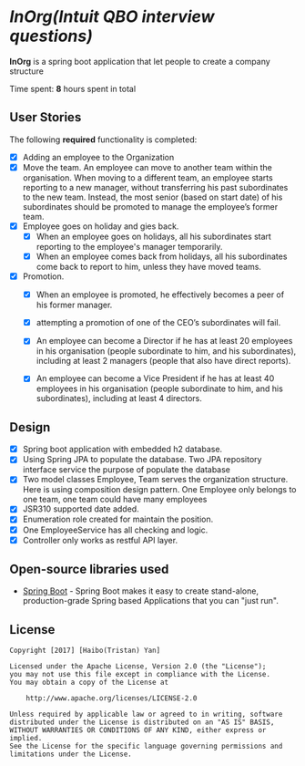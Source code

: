 # *InOrg(Intuit QBO interview questions)* 

**InOrg** is a spring boot application that let people to create a company structure 

Time spent: **8** hours spent in total

## User Stories

The following **required** functionality is completed:

* [X] Adding an employee to the Organization
* [X] Move the team. An employee can move to another team  within the organisation. When moving to a different team, an employee starts reporting to a new manager, without transferring his past subordinates to the new team. Instead, the most senior (based on start date) of his subordinates should be promoted to manage the employee’s former team.
* [X] Employee goes on holiday and gies back. 
  * [X] When an employee goes on holidays, all his subordinates start reporting to the employee's manager temporarily. 
  * [X] When an employee comes back from holidays, all his subordinates come back to report to him, unless they have moved teams.
* [X] Promotion.
  * [X] When an employee is promoted, he effectively becomes a peer of his former manager.
  * [X] attempting a promotion of one of the CEO’s subordinates will fail. 
  * [X] An employee can become a Director if he has at least 20 employees in his organisation (people subordinate to him, and his subordinates), including at least 2 managers (people that also have direct reports). 
  * [X] An employee can become a Vice President if he has at least 40 employees in his organisation (people subordinate to him, and his subordinates), including at least 4 directors. 


## Design
* [X] Spring boot application with embedded h2 database.
* [X] Using Spring JPA to populate the database. Two JPA repository interface service the purpose of populate the database
* [X] Two model classes Employee, Team serves the organization structure. Here is using composition design pattern. One Employee only belongs to one team, one team could have many employees
* [X] JSR310 supported date added. 
* [X] Enumeration role created for maintain the position.
* [X] One EmployeeService has all checking and logic.
* [X] Controller only works as restful API layer.

## Open-source libraries used

- [Spring Boot](https://projects.spring.io/spring-boot/) - Spring Boot makes it easy to create stand-alone, production-grade Spring based Applications that you can "just run".

## License

    Copyright [2017] [Haibo(Tristan) Yan]

    Licensed under the Apache License, Version 2.0 (the "License");
    you may not use this file except in compliance with the License.
    You may obtain a copy of the License at

        http://www.apache.org/licenses/LICENSE-2.0

    Unless required by applicable law or agreed to in writing, software
    distributed under the License is distributed on an "AS IS" BASIS,
    WITHOUT WARRANTIES OR CONDITIONS OF ANY KIND, either express or implied.
    See the License for the specific language governing permissions and
    limitations under the License.
    
   

